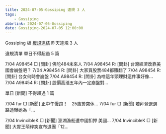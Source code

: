 ```yaml
---
title: 2024-07-05-Gossiping 違規 3 人
tags:
    - Gossiping
abbrlink: 2024-07-05-Gossiping
date: Gossiping-2024-07-05 12:00:00
---
```

Gossiping 板 [板規連結](https://www.ptt.cc/bbs/Gossiping/M.1637425085.A.07D.html)
昨天違規 3 人
<!-- more -->

違規清單
單日不得超過 5 篇

7/04 A98454 □ [問卦] 佛陀484未來人
7/04 A98454 R: [問卦] 台灣經濟改靠美國會崩盤吧？
7/04 A98454 R: [問卦] 大家買股票484都賺翻了
7/04 A98454 R: [問卦] 台女何時會崩盤
7/04 A98454 R: [問卦] 為啥這年頭理財這件事好像…
7/04 A98454 R: [問卦] 股價高漲五年內一定崩盤對…

單日 [新聞] 不得超過 1 篇

7/04 fur □ [新聞] 正中午慢跑！　25歲警突休…
7/04 fur □ [新聞] 若拜登退選 路透曝她為「…

7/04 InvincibleK □ [新聞] 澎湖漁船遭中國扣押 美國…
7/04 InvincibleK □ [新聞] 大胃王萌梓突宣布退團「12…
